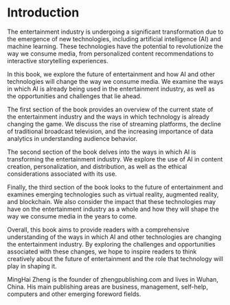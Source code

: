 # Introduction

The entertainment industry is undergoing a significant transformation due to the emergence of new technologies, including artificial intelligence (AI) and machine learning. These technologies have the potential to revolutionize the way we consume media, from personalized content recommendations to interactive storytelling experiences.

In this book, we explore the future of entertainment and how AI and other technologies will change the way we consume media. We examine the ways in which AI is already being used in the entertainment industry, as well as the opportunities and challenges that lie ahead.

The first section of the book provides an overview of the current state of the entertainment industry and the ways in which technology is already changing the game. We discuss the rise of streaming platforms, the decline of traditional broadcast television, and the increasing importance of data analytics in understanding audience behavior.

The second section of the book delves into the ways in which AI is transforming the entertainment industry. We explore the use of AI in content creation, personalization, and distribution, as well as the ethical considerations associated with its use.

Finally, the third section of the book looks to the future of entertainment and examines emerging technologies such as virtual reality, augmented reality, and blockchain. We also consider the impact that these technologies may have on the entertainment industry as a whole and how they will shape the way we consume media in the years to come.

Overall, this book aims to provide readers with a comprehensive understanding of the ways in which AI and other technologies are changing the entertainment industry. By exploring the challenges and opportunities associated with these changes, we hope to inspire readers to think creatively about the future of entertainment and the role that technology will play in shaping it.

MingHai Zheng is the founder of zhengpublishing.com and lives in Wuhan, China. His main publishing areas are business, management, self-help, computers and other emerging foreword fields.
